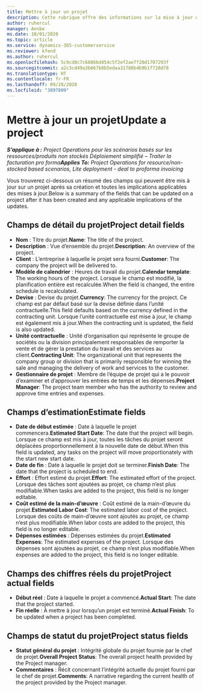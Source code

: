 ```yaml
---
title: Mettre à jour un projet
description: Cette rubrique offre des informations sur la mise à jour des projets dans Project Operations.
author: ruhercul
manager: Annbe
ms.date: 10/01/2020
ms.topic: article
ms.service: dynamics-365-customerservice
ms.reviewer: kfend
ms.author: ruhercul
ms.openlocfilehash: 5c9cd0c7c6886bd454c5f2ef2ae7f20d1707293f
ms.sourcegitcommit: a2c3cd49a3b667b8b5edaa31788b4b9b1f728d78
ms.translationtype: HT
ms.contentlocale: fr-FR
ms.lasthandoff: 09/28/2020
ms.locfileid: "3897809"
---
```

# <a name="update-a-project"></a><span data-ttu-id="54cdc-103">Mettre à jour un projet</span><span class="sxs-lookup"><span data-stu-id="54cdc-103">Update a project</span></span>

<span data-ttu-id="54cdc-104">_**S’applique à :** Project Operations pour les scénarios basés sur les ressources/produits non stockés Déploiement simplifié – Traiter la facturation pro forma_</span><span class="sxs-lookup"><span data-stu-id="54cdc-104">_**Applies To:** Project Operations for resource/non-stocked based scenarios, Lite deployment - deal to proforma invoicing_</span></span>

<span data-ttu-id="54cdc-105">Vous trouverez ci-dessous un résumé des champs qui peuvent être mis à jour sur un projet après sa création et toutes les implications applicables des mises à jour.</span><span class="sxs-lookup"><span data-stu-id="54cdc-105">Below is a summary of the fields that can be updated on a project after it has been created and any applicable implications of the updates.</span></span>

## <a name="project-detail-fields"></a><span data-ttu-id="54cdc-106">Champs de détail du projet</span><span class="sxs-lookup"><span data-stu-id="54cdc-106">Project detail fields</span></span>

- <span data-ttu-id="54cdc-107">**Nom** : Titre du projet.</span><span class="sxs-lookup"><span data-stu-id="54cdc-107">**Name**: The title of the project.</span></span>
- <span data-ttu-id="54cdc-108">**Description** : Vue d’ensemble du projet.</span><span class="sxs-lookup"><span data-stu-id="54cdc-108">**Description**: An overview of the project.</span></span>
- <span data-ttu-id="54cdc-109">**Client** : L’entreprise à laquelle le projet sera fourni.</span><span class="sxs-lookup"><span data-stu-id="54cdc-109">**Customer**: The company the project will be delivered to.</span></span>
- <span data-ttu-id="54cdc-110">**Modèle de calendrier** : Heures de travail du projet.</span><span class="sxs-lookup"><span data-stu-id="54cdc-110">**Calendar template**: The working hours of the project.</span></span> <span data-ttu-id="54cdc-111">Lorsque le champ est modifié, la planification entière est recalculée.</span><span class="sxs-lookup"><span data-stu-id="54cdc-111">When the field is changed, the entire schedule is recalculated.</span></span>
- <span data-ttu-id="54cdc-112">**Devise** : Devise du projet.</span><span class="sxs-lookup"><span data-stu-id="54cdc-112">**Currency**: The currency for the project.</span></span> <span data-ttu-id="54cdc-113">Ce champ est par défaut basé sur la devise définie dans l’unité contractuelle.</span><span class="sxs-lookup"><span data-stu-id="54cdc-113">This field defaults based on the currency defined in the contracting unit.</span></span> <span data-ttu-id="54cdc-114">Lorsque l’unité contractuelle est mise à jour, le champ est également mis à jour.</span><span class="sxs-lookup"><span data-stu-id="54cdc-114">When the contracting unit is updated, the field is also updated.</span></span>
- <span data-ttu-id="54cdc-115">**Unité contractuelle** : Unité d’organisation qui représente le groupe de sociétés ou la division principalement responsables de remporter la vente et de gérer la prestation du travail et des services au client.</span><span class="sxs-lookup"><span data-stu-id="54cdc-115">**Contracting Unit**: The organizational unit that represents the company group or division that is primarily responsible for winning the sale and managing the delivery of work and services to the customer.</span></span> 
- <span data-ttu-id="54cdc-116">**Gestionnaire de projet** : Membre de l’équipe de projet qui a le pouvoir d’examiner et d’approuver les entrées de temps et les dépenses.</span><span class="sxs-lookup"><span data-stu-id="54cdc-116">**Project Manager**: The project team member who has the authority to review and approve time entries and expenses.</span></span>

## <a name="estimate-fields"></a><span data-ttu-id="54cdc-117">Champs d’estimation</span><span class="sxs-lookup"><span data-stu-id="54cdc-117">Estimate fields</span></span>

- <span data-ttu-id="54cdc-118">**Date de début estimée** : Date à laquelle le projet commencera.</span><span class="sxs-lookup"><span data-stu-id="54cdc-118">**Estimated Start Date**: The date that the project will begin.</span></span> <span data-ttu-id="54cdc-119">Lorsque ce champ est mis à jour, toutes les tâches du projet seront déplacées proportionnellement à la nouvelle date de début.</span><span class="sxs-lookup"><span data-stu-id="54cdc-119">When this field is updated, any tasks on the project will move proportionately with the start new start date.</span></span>
- <span data-ttu-id="54cdc-120">**Date de fin** : Date à laquelle le projet doit se terminer.</span><span class="sxs-lookup"><span data-stu-id="54cdc-120">**Finish Date**: The date that the project is scheduled to end.</span></span>
- <span data-ttu-id="54cdc-121">**Effort** : Effort estimé du projet.</span><span class="sxs-lookup"><span data-stu-id="54cdc-121">**Effort**: The estimated effort of the project.</span></span> <span data-ttu-id="54cdc-122">Lorsque des tâches sont ajoutées au projet, ce champ n’est plus modifiable.</span><span class="sxs-lookup"><span data-stu-id="54cdc-122">When tasks are added to the project, this field is no longer editable.</span></span>
- <span data-ttu-id="54cdc-123">**Coût estimé de la main-d’œuvre** : Coût estimé de la main-d’œuvre du projet.</span><span class="sxs-lookup"><span data-stu-id="54cdc-123">**Estimated Labor Cost**: The estimated labor cost of the project.</span></span> <span data-ttu-id="54cdc-124">Lorsque des coûts de main-d’œuvre sont ajoutés au projet, ce champ n’est plus modifiable.</span><span class="sxs-lookup"><span data-stu-id="54cdc-124">When labor costs are added to the project, this field is no longer editable.</span></span>
- <span data-ttu-id="54cdc-125">**Dépenses estimées** : Dépenses estimées du projet.</span><span class="sxs-lookup"><span data-stu-id="54cdc-125">**Estimated Expenses**: The estimated expenses of the project.</span></span> <span data-ttu-id="54cdc-126">Lorsque des dépenses sont ajoutées au projet, ce champ n’est plus modifiable.</span><span class="sxs-lookup"><span data-stu-id="54cdc-126">When expenses are added to the project, this field is no longer editable.</span></span>

## <a name="project-actual-fields"></a><span data-ttu-id="54cdc-127">Champs des chiffres réels du projet</span><span class="sxs-lookup"><span data-stu-id="54cdc-127">Project actual fields</span></span>
- <span data-ttu-id="54cdc-128">**Début réel** : Date à laquelle le projet a commencé.</span><span class="sxs-lookup"><span data-stu-id="54cdc-128">**Actual Start**: The date that the project started.</span></span>
- <span data-ttu-id="54cdc-129">**Fin réelle** : À mettre à jour lorsqu’un projet est terminé.</span><span class="sxs-lookup"><span data-stu-id="54cdc-129">**Actual Finish**: To be updated when a project has been completed.</span></span>

## <a name="project-status-fields"></a><span data-ttu-id="54cdc-130">Champs de statut du projet</span><span class="sxs-lookup"><span data-stu-id="54cdc-130">Project status fields</span></span>

- <span data-ttu-id="54cdc-131">**Statut général du projet** : Intégrité globale du projet fournie par le chef de projet.</span><span class="sxs-lookup"><span data-stu-id="54cdc-131">**Overall Project Status**: The overall project health provided by the Project manager.</span></span>
- <span data-ttu-id="54cdc-132">**Commentaires** : Récit concernant l’intégrité actuelle du projet fourni par le chef de projet.</span><span class="sxs-lookup"><span data-stu-id="54cdc-132">**Comments**: A narrative regarding the current health of the project provided by the Project manager.</span></span>


